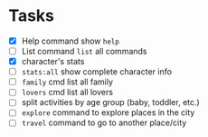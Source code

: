 # Tasks

- [x] Help command show `help`
- [ ] List command `list` all commands
- [x] character's stats
- [ ] `stats:all` show complete character info
- [ ] `family` cmd list all family
- [ ] `lovers` cmd list all lovers
- [ ] split activities by age group (baby, toddler, etc.)
- [ ] `explore` command to explore places in the city
- [ ] `travel` command to go to another place/city